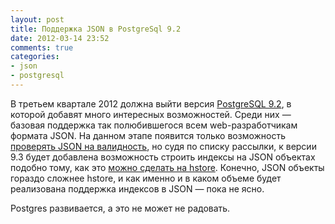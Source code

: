 ```yaml
---
layout: post
title: Поддержка JSON в PostgreSql 9.2
date: 2012-03-14 23:52
comments: true
categories:
- json
- postgresql
---
```


В третьем квартале 2012 должна выйти версия [PostgreSQL 9.2](http://www.postgresql.org/developer/roadmap/), в которой
добавят много интересных возможностей. Среди них — базовая поддержка так полюбившегося всем web-разработчикам формата
JSON. На данном этапе появится только возможность [проверять JSON на валидность](http://www.postgresql.org/docs/devel/static/datatype-json.html),
но судя по списку рассылки, к версии 9.3 будет добавлена возможность строить индексы на JSON объектах подобно тому, как
это [можно сделать на hstore](/blog/2012/01/23/hstore/). Конечно, JSON объекты гораздо сложнее hstore, и как именно и в
каком объеме будет реализована поддержка индексов в JSON — пока не ясно.

Postgres развивается, а это не может не радовать.
